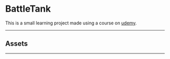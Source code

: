 # BattleTank

This is a small learning project made using a course on [udemy](https://www.udemy.com/unrealcourse/learn/v4/overview).

---
## Assets

---
